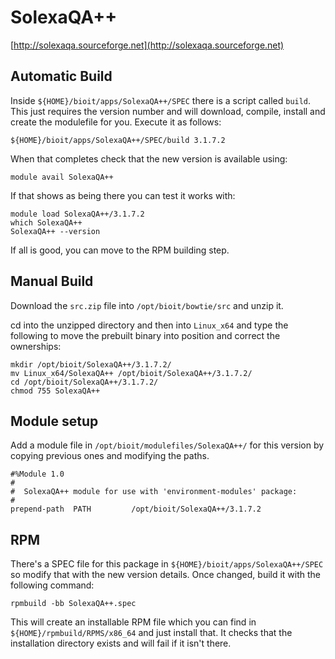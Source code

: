 # SolexaQA++

[http://solexaqa.sourceforge.net](http://solexaqa.sourceforge.net)

## Automatic Build

Inside `${HOME}/bioit/apps/SolexaQA++/SPEC` there is a script called `build`. This just requires the version number and will download, compile, install and create the modulefile for you. Execute it as follows:

    ${HOME}/bioit/apps/SolexaQA++/SPEC/build 3.1.7.2

When that completes check that the new version is available using:

    module avail SolexaQA++

If that shows as being there you can test it works with:

    module load SolexaQA++/3.1.7.2
    which SolexaQA++
    SolexaQA++ --version

If all is good, you can move to the RPM building step.

## Manual Build

Download the `src.zip` file into `/opt/bioit/bowtie/src` and unzip it.

cd into the unzipped directory and then into `Linux_x64` and type the following to move the prebuilt binary into position and correct the ownerships:

    mkdir /opt/bioit/SolexaQA++/3.1.7.2/
    mv Linux_x64/SolexaQA++ /opt/bioit/SolexaQA++/3.1.7.2/
    cd /opt/bioit/SolexaQA++/3.1.7.2/
    chmod 755 SolexaQA++

## Module setup

Add a module file in `/opt/bioit/modulefiles/SolexaQA++/` for this version by copying previous ones and modifying the paths.

    #%Module 1.0
    #
    #  SolexaQA++ module for use with 'environment-modules' package:
    #
    prepend-path  PATH         /opt/bioit/SolexaQA++/3.1.7.2

## RPM

There's a SPEC file for this package in `${HOME}/bioit/apps/SolexaQA++/SPEC` so modify that with the new version details. Once changed, build it with the following command:

    rpmbuild -bb SolexaQA++.spec

This will create an installable RPM file which you can find in `${HOME}/rpmbuild/RPMS/x86_64` and just install that. It checks that the installation directory exists and will fail if it isn't there.
